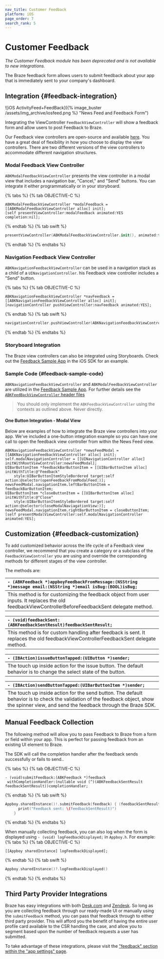 ```yaml
---
nav_title: Customer Feedback
platform: iOS
page_order: 7
search_rank: 5
---
```

# Customer Feedback

_The Customer Feedback module has been deprecated and is not available to new integrations._

The Braze feedback form allows users to submit feedback about your app that is immediately sent to your company's dashboard.

## Integration {#feedback-integration}

![iOS ActivityFeed+FeedBack]({% image_buster /assets/img_archive/iosfeed.png %} "News Feed and Feedback Form")

Integrating the ViewController `FeedbackViewController` will show a feedback form and allow users to post Feedback to Braze.

Our Feedback view controllers are open-source and available [here][4]. You have a great deal of flexibility in how you choose to display the view controllers. There are two different versions of the view controllers to accommodate different navigation structures.

### Modal Feedback View Controller

`ABKModalFeedbackViewController` presents the view controller in a modal view that includes a navigation bar, "Cancel," and "Send" buttons.
You can integrate it either programmatically or in your storyboard.

{% tabs %}
{% tab OBJECTIVE-C %}

```objc
ABKModalFeedbackViewController *modalFeedback = [[ABKModalFeedbackViewController alloc] init];
[self presentViewController:modalFeedback animated:YES completion:nil];
```

{% endtab %}
{% tab swift %}

```swift
presentViewController(ABKModalFeedbackViewController.init(), animated:true, completion: nil)
```

{% endtab %}
{% endtabs %}

### Navigation Feedback View Controller

`ABKNavigationFeedbackViewController` can be used in a navigation stack as a child of a `UINavigationController`. his Feedback view controller includes a "Send" button.

{% tabs %}
{% tab OBJECTIVE-C %}

```objc
ABKNavigationFeedbackViewController *navFeedback = [[ABKNavigationFeedbackViewController alloc] init];
[navigationController pushViewController:navFeedback animated:YES];
```

{% endtab %}
{% tab swift %}

```swift
navigationController.pushViewController(ABKNavigationFeedbackViewController.init(), animated: true)
```

{% endtab %}
{% endtabs %}

### Storyboard Integration

The Braze view controllers can also be integrated using Storyboards. Check out the [Feedback Sample App][1] in the iOS SDK for an example.

### Sample Code {#feedback-sample-code}

`ABKNavigationFeedbackViewController` and `ABKModalFeedbackViewController` are utilized in the [Feedback Sample App][1]. For further details see the [`ABKFeedBackViewController` header files][11]

>  You should only implement the `ABKFeedbackViewController` using the contexts as outlined above. Never directly.

#### One Button Integration - Modal View

Below are examples of how to integrate the Braze view controllers into your app. We've included a one-button integration example so you can have one call to open the feedback view controller from within the News Feed view.

```objc
ABKNavigationFeedbackViewController *newsFeedModal = [[ABKNavigationFeedbackViewController alloc] init];
self.modalNavigationController = [[UINavigationController alloc] initWithRootViewController:newsFeedModal];
UIBarButtonItem *feedbackBarButtonItem = [[UIBarButtonItem alloc] initWithTitle:@"Feedback"
    style:UIBarButtonItemStyleBordered target:self action:@selector(openFeedbackFromModalFeed:)];
newsFeedModal.navigationItem.leftBarButtonItem = feedbackBarButtonItem;
UIBarButtonItem *closeButtonItem = [[UIBarButtonItem alloc] initWithTitle:@"Close"
    style:UIBarButtonItemStyleBordered target:self action:@selector(closeModalNaviagationView:)];
newsFeedModal.navigationItem.rightBarButtonItem = closeButtonItem;
[self presentModalViewController:self.modalNavigationController animated:YES];
```

## Customization {#feedback-customization}

To add customized behavior across the life cycle of a Feedback view controller, we recommend that you create a category or a subclass of the `FeedbackViewController` you are using and override the corresponding methods for different stages of the view controller.

The methods are:

| `- (ABKFeedback *)appboyFeedbackFromMessage:(NSString *)message email:(NSString *)email isBug:(BOOL)isBug;`|
|:------------------------ |
|  This method is for customizing the feedback object from user inputs. It replaces the old feedbackViewControllerBeforeFeedbackSent delegate method. |

| `- (void)feedbackSent:(ABKFeedbackSentResult)feedbackSentResult;`|
|:------------------------ |
|  This method is for custom handling after feedback is sent. It replaces the old feedbackViewControllerFeedbackSent delegate method. |

| `- (IBAction)issueButtonTapped:(UIButton *)sender;`|
|:------------------------ |
|  The touch up inside action for the issue button. The default behavior is to change the select state of the button. |

| `- (IBAction)sendButtonTapped:(UIBarButtonItem *)sender;`|
|:------------------------ |
|  The touch up inside action for the send button. The default behavior is to check the validation of the feedback object, show the spinner view, and send the feedback through the Braze SDK. |

## Manual Feedback Collection

The following method will allow you to pass Feedback to Braze from a form or field within your app. This is perfect for passing feedback from an existing UI element to Braze.

The SDK will call the completion handler after the feedback sends successfully or fails to send..

{% tabs %}
{% tab OBJECTIVE-C %}

```objc
- (void)submitFeedback:(ABKFeedback *)feedback
 withCompletionHandler:(nullable void (^)(ABKFeedbackSentResult feedbackSentResult))completionHandler;
```

{% endtab %}
{% tab swift %}

```swift
Appboy.sharedInstance()!.submitFeedback(feedback) { (feedbackSentResult) in
      print("Feedback sent: \(feedbackSentResult)")
    }
```

{% endtab %}
{% endtabs %}

When manually collecting feedback, you can also log when the form is displayed using `- (void) logFeedbackDisplayed;` in `Appboy.h`. For example:
{% tabs %}
{% tab OBJECTIVE-C %}

```objc
[[Appboy sharedInstance] logFeedbackDisplayed];
```

{% endtab %}
{% tab swift %}

```swift
Appboy.sharedInstance()?.logFeedbackDisplayed()
```

{% endtab %}
{% endtabs %}

## Third Party Provider Integrations

Braze has easy integrations with both [Desk.com][13] and [Zendesk][14]. So long as you are collecting feedback through our ready-made UI or manually using the `submitFeedback` method, you can pass that feedback through to either third party provider. This will afford you the benefit of having the entire user profile card available to the CSR handling the case, and allow you to segment based upon the number of feedback requests a user has submitted.

To take advantage of these integrations, please visit the ["feedback" section within the "app settings" page][15].

[1]: https://github.com/Appboy/appboy-ios-sdk/tree/master/Samples/Feedback/AppboyFeedbackSample/AppboyFeedbackSample
[4]: https://github.com/Appboy/appboy-ios-sdk/tree/master/AppboyUI/ABKFeedbackViewController/FeedbackViewController
[5]: https://github.com/Appboy/appboy-ios-sdk/tree/master/Samples/Feedback/AppboyFeedbackSample/AppboyFeedbackSample/CustomAppboyFeedbackViewController.m
[11]: https://github.com/Appboy/appboy-ios-sdk/blob/master/AppboyUI/ABKFeedbackViewController/FeedbackViewController/ABKFeedbackViewController.h
[13]: http://www.desk.com
[14]: http://www.zendesk.com
[15]: https://dashboard-01.braze.com/app_settings/app_settings/feedback/
